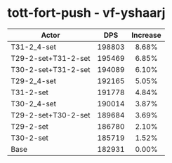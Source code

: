 # tott-fort-push - vf-yshaarj
| Actor | DPS | Increase |
|---|:---:|:---:|
|T31-2_4-set|198803|8.68%|
|T29-2-set+T31-2-set|195469|6.85%|
|T30-2-set+T31-2-set|194089|6.10%|
|T29-2_4-set|192165|5.05%|
|T31-2-set|191778|4.84%|
|T30-2_4-set|190014|3.87%|
|T29-2-set+T30-2-set|189684|3.69%|
|T29-2-set|186780|2.10%|
|T30-2-set|185719|1.52%|
|Base|182931|0.00%|
